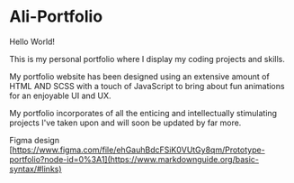 # Ali-Portfolio

Hello World!

This is my personal portfolio where I display my coding projects and skills.

My portfolio website has been designed using an extensive amount of HTML AND SCSS with a touch of JavaScript to bring about fun animations for an enjoyable UI and UX.

My portfolio incorporates of all the enticing and intellectually stimulating projects I've taken upon and will soon be updated by far more.

Figma design 
[https://www.figma.com/file/ehGauhBdcFSiK0VUtGy8qm/Prototype-portfolio?node-id=0%3A1](https://www.markdownguide.org/basic-syntax/#links)